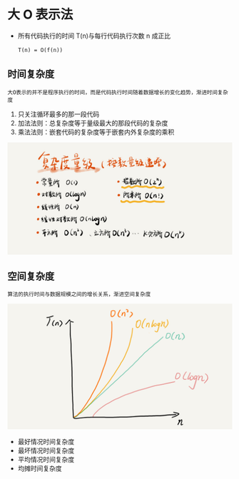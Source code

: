# 大 O 表示法

- 所有代码执行的时间 T(n)与每行代码执行次数 n 成正比

  ```txt
  T(n) = O(f(n))
  ```

## 时间复杂度

`大O表示的并不是程序执行的时间，而是代码执行时间随着数据增长的变化趋势，渐进时间复杂度`

1. 只关注循环最多的那一段代码
2. 加法法则：总复杂度等于量级最大的那段代码的复杂度
3. 乘法法则：嵌套代码的复杂度等于嵌套内外复杂度的乘积

<img src="/assets/images/time-complex.jpg" alt="时间复杂度图" />

## 空间复杂度

`算法的执行时间与数据规模之间的增长关系，渐进空间复杂度`

<img src="/assets/images/f(n).jpg" alt="时间复杂度图" />

- 最好情况时间复杂度
- 最坏情况时间复杂度
- 平均情况时间复杂度
- 均摊时间复杂度
